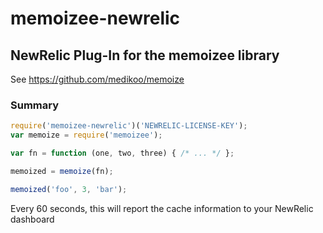 # memoizee-newrelic
## NewRelic Plug-In for the memoizee library

See https://github.com/medikoo/memoize

### Summary

```javascript
require('memoizee-newrelic')('NEWRELIC-LICENSE-KEY');
var memoize = require('memoizee');

var fn = function (one, two, three) { /* ... */ };

memoized = memoize(fn);

memoized('foo', 3, 'bar');
```

Every 60 seconds, this will report the cache information to your NewRelic dashboard